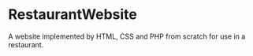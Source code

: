 # RestaurantWebsite
A website implemented by HTML, CSS and PHP from scratch for use in a restaurant.
